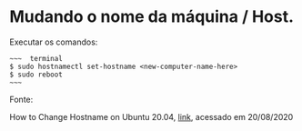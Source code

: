 # Mudando o nome da máquina / Host.

Executar os comandos:

    ~~~  terminal
    $ sudo hostnamectl set-hostname <new-computer-name-here>
    $ sudo reboot
    ~~~

Fonte:

How to Change Hostname on Ubuntu 20.04, [link](https://www.cyberciti.biz/faq/how-to-change-hostname-on-ubuntu-20-04/), acessado em 20/08/2020